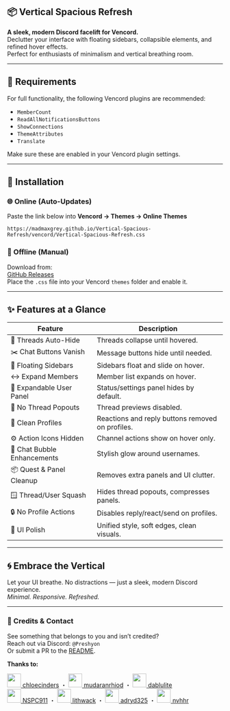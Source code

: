 ## 📦 Vertical Spacious Refresh

**A sleek, modern Discord facelift for Vencord.**  
Declutter your interface with floating sidebars, collapsible elements, and refined hover effects.  
Perfect for enthusiasts of minimalism and vertical breathing room.

---

## 🔌 Requirements

For full functionality, the following Vencord plugins are recommended:

- `MemberCount`
- `ReadAllNotificationsButtons`
- `ShowConnections`
- `ThemeAttributes`
- `Translate`

Make sure these are enabled in your Vencord plugin settings.

---

## 🚀 Installation

### 🌐 Online (Auto-Updates)  
Paste the link below into **Vencord → Themes → Online Themes**
```
https://madmaxgrey.github.io/Vertical-Spacious-Refresh/vencord/Vertical-Spacious-Refresh.css
```

### 💾 Offline (Manual)  
Download from:  
[GitHub Releases](https://github.com/madmaxgrey/Vertical-Spacious-Refresh/releases)  
Place the `.css` file into your Vencord `themes` folder and enable it.

---

## ✨ Features at a Glance

| Feature                         | Description                                      |
|---------------------------------|--------------------------------------------------|
| 📂 Threads Auto-Hide           | Threads collapse until hovered.                 |
| ✂️ Chat Buttons Vanish         | Message buttons hide until needed.             |
| 🧭 Floating Sidebars           | Sidebars float and slide on hover.             |
| ↔️ Expand Members              | Member list expands on hover.                  |
| 👤 Expandable User Panel       | Status/settings panel hides by default.        |
| 🚫 No Thread Popouts           | Thread previews disabled.                      |
| 🧼 Clean Profiles              | Reactions and reply buttons removed on profiles.|
| ⚙️ Action Icons Hidden         | Channel actions show on hover only.            |
| 💬 Chat Bubble Enhancements    | Stylish glow around usernames.                 |
| 📦 Quest & Panel Cleanup       | Removes extra panels and UI clutter.           |
| 🪟 Thread/User Squash          | Hides thread popouts, compresses panels.       |
| 🔒 No Profile Actions          | Disables reply/react/send on profiles.         |
| 🎨 UI Polish                   | Unified style, soft edges, clean visuals.      |


---

## 🌀 Embrace the Vertical

Let your UI breathe. No distractions — just a sleek, modern Discord experience.  
_Minimal. Responsive. Refreshed._

---

### 🙏 Credits & Contact

See something that belongs to you and isn’t credited?  
Reach out via Discord: `@Preshyon`  
Or submit a PR to the [README](https://github.com/madmaxgrey/Vertical-Spacious-Refresh/blob/main/README.md).

**Thanks to:**

<p align="left">
  <a href="https://github.com/chloecinders"><img src="https://github.com/chloecinders.png" width="32"/> chloecinders</a> ・
  <a href="https://github.com/mudaranrhiod"><img src="https://github.com/mudaranrhiod.png" width="32"/> mudaranrhiod</a> ・
  <a href="https://github.com/dablulite"><img src="https://github.com/dablulite.png" width="32"/> dablulite</a><br>
  <a href="https://github.com/NSPC911"><img src="https://github.com/NSPC911.png" width="32"/> NSPC911</a> ・
  <a href="https://github.com/lithwack"><img src="https://github.com/lithwack.png" width="32"/> lithwack</a> ・
  <a href="https://github.com/adryd325"><img src="https://github.com/adryd325.png" width="32"/> adryd325</a> ・
  <a href="https://github.com/nvhhr"><img src="https://github.com/nvhhr.png" width="32"/> nvhhr</a>
</p>


